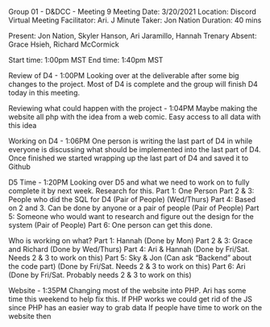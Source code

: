 Group 01 - D&DCC - Meeting 9
Meeting Date: 3/20/2021
Location: Discord Virtual Meeting
Facilitator: Ari. J
Minute Taker: Jon Nation
Duration: 40 mins

Present: Jon Nation, Skyler Hanson, Ari Jaramillo, Hannah Trenary
Absent: Grace Hsieh, Richard McCormick

Start time: 1:00pm MST
End time:  1:40pm MST

Review of D4 - 1:00PM
Looking over at the deliverable after some big changes to the project.
Most of D4 is complete and the group will finish D4 today in this meeting.

Reviewing what could happen with the project - 1:04PM
Maybe making the website all php with the idea from a web comic.
Easy access to all data with this idea

Working on D4 - 1:06PM
One person is writing the last part of D4 in while everyone is discussing what should be implemented into the last part of D4.
Once finished we started wrapping up the last part of D4 and saved it to Github

D5 Time - 1:20PM
Looking over D5 and what we need to work on to fully complete it by next week.
Research for this.
Part 1: One Person
Part 2 & 3: People who did the SQL for D4 (Pair of People) (Wed/Thurs)
Part 4: Based on 2 and 3. Can be done by anyone or a pair of people (Pair of People)
Part 5: Someone who would want to research and figure out the design for the system (Pair of People)
Part 6: One person can get this done.

Who is working on what?
Part 1: Hannah (Done by Mon)
Part 2 & 3: Grace and Richard (Done by Wed/Thurs)
Part 4: Ari & Hannah (Done by Fri/Sat. Needs 2 & 3 to work on this)
Part 5: Sky & Jon (Can ask “Backend” about the code part) (Done by Fri/Sat. Needs 2 & 3 to work on this)
Part 6: Ari (Done by Fri/Sat. Probably needs 2 & 3 to work on this)

Website - 1:35PM
Changing most of the website into PHP. Ari has some time this weekend to help fix this.
If PHP works we could get rid of the JS since PHP has an easier way to grab data
If people have time to work on the website then
